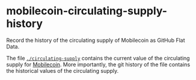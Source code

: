 # mobilecoin-circulating-supply-history

Record the history of the circulating supply of Mobilecoin as GitHub Flat Data.

The file [`./circulating-supply`](./circulating-supply) contains the current value of the circulating supply for [Mobilecoin](https://mobilecoin.com/).
More importantly, the git history of the file contains the historical values of the circulating supply.
